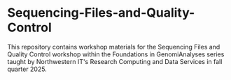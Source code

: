 # Sequencing-Files-and-Quality-Control
This repository contains workshop materials for the Sequencing Files and Quality Control workshop within the Foundations in GenomiAnalyses series taught by Northwestern IT's Research Computing and Data Services in fall quarter 2025.
